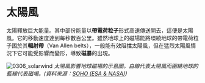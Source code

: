 # 太陽風

太陽釋放巨大能量。其中部份能量以**帶電荷粒子**形式高速傳送開去，這便是太陽風。它的移動速度達到每秒數百公里。雖然地球上的磁場能將環繞地球的帶電荷粒子困於其**輻射帶**（Van Allen belts），一般能有效阻擋太陽風，但在猛烈太陽風情況下它可能受影響而變形，導致**磁暴**的出現。

![0306_solarwind](./static/0306_solarwind.jpg)
*太陽風影響地球磁場的示意圖。白線代表太陽風而圍繞地球的藍線代表磁場。(資料來源︰[SOHO (ESA & NASA)](http://sohowww.nascom.nasa.gov/))*


